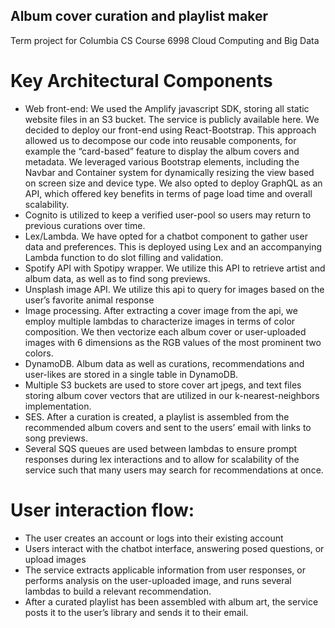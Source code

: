 ## Album cover curation and playlist maker
Term project for Columbia CS Course 6998 Cloud Computing and Big Data

# Key Architectural Components
- Web front-end: We used the Amplify javascript SDK, storing all static website files in an S3 bucket. The service is publicly available here. We decided to deploy our front-end using React-Bootstrap. This approach allowed us to decompose our code into reusable components, for example the “card-based” feature to display the album covers and metadata. We leveraged various Bootstrap elements, including the Navbar and Container system for dynamically resizing the view based on screen size and device type. We also opted to deploy GraphQL as an API, which offered key benefits in terms of page load time and overall scalability. 
- Cognito is utilized to keep a verified user-pool so users may return to previous curations over time. 
- Lex/Lambda. We have opted for a chatbot component to gather user data and preferences. This is deployed using Lex and an accompanying Lambda function to do slot filling and validation.
- Spotify API with Spotipy wrapper. We utilize this API to retrieve artist and album data, as well as to find song previews. 
- Unsplash image API. We utilize this api to query for images based on the user’s favorite animal response
- Image processing. After extracting a cover image from the api, we employ multiple lambdas to characterize images in terms of color composition. We then vectorize each album cover or user-uploaded images with 6 dimensions as the RGB values of the most prominent two colors. 
- DynamoDB. Album data as well as curations, recommendations and user-likes are stored in a single table in DynamoDB. 
- Multiple S3 buckets are used to store cover art jpegs, and text files storing album cover vectors that are utilized in our k-nearest-neighbors implementation. 
- SES. After a curation is created, a playlist is assembled from the recommended album covers and sent to the users’ email with links to song previews. 
- Several SQS queues are used between lambdas to ensure prompt responses during lex interactions and to allow for scalability of the service such that many users may search for recommendations at once. 

# User interaction flow:
- The user creates an account or logs into their existing account
- Users interact with the chatbot interface, answering posed questions, or upload images
- The service extracts applicable information from user responses, or performs analysis on the user-uploaded image, and runs several lambdas to build a relevant recommendation.
- After a curated playlist has been assembled with album art, the service posts it to the user’s library and sends it to their email.

[Link to demo]: https://www.youtube.com/watch?v=ZL0-1DzyLkk

[Link to service]: https://dev.d2zsw1rsygdyul.amplifyapp.com
